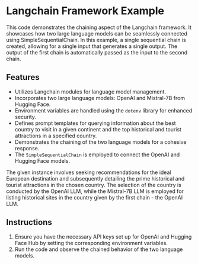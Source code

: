 # Langchain Framework Example

This code demonstrates the chaining aspect of the Langchain framework. It showcases how two large language models can be seamlessly connected using SimpleSequentialChain. In this example, a single sequential chain is created, allowing for a single input that generates a single output. The output of the first chain is automatically passed as the input to the second chain.

## Features
- Utilizes Langchain modules for language model management.
- Incorporates two large language models: OpenAI and Mistral-7B from Hugging Face.
- Environment variables are handled using the `dotenv` library for enhanced security.
- Defines prompt templates for querying information about the best country to visit in a given continent and the top historical and tourist attractions in a specified country.
- Demonstrates the chaining of the two language models for a cohesive response.
- The `SimpleSequentialChain` is employed to connect the OpenAI and Hugging Face models.

The given instance involves seeking recommendations for the ideal European destination and subsequently detailing the prime historical and tourist attractions in the chosen country. 
The selection of the country is conducted by the OpenAI LLM, while the Mistral-7B LLM is employed for listing historical sites in the country given by the first chain - the OpenAI LLM.


## Instructions
1. Ensure you have the necessary API keys set up for OpenAI and Hugging Face Hub by setting the corresponding environment variables.
2. Run the code and observe the chained behavior of the two language models.


